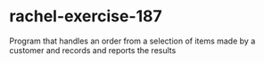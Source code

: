 # rachel-exercise-187
Program that handles an order from a selection of items made by a customer and records and reports the results
